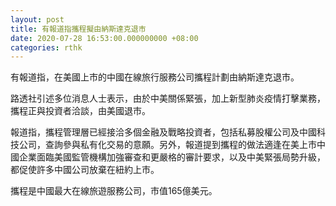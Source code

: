 ```yaml
---
layout: post
title: 有報道指攜程擬由納斯達克退市
date: 2020-07-28 16:53:00.000000000 +08:00
categories: rthk
---
```


有報道指，在美國上市的中國在線旅行服務公司攜程計劃由納斯達克退市。

路透社引述多位消息人士表示，由於中美關係緊張，加上新型肺炎疫情打擊業務，攜程正與投資者洽談，由美國退市。

報道指，攜程管理層已經接洽多個金融及戰略投資者，包括私募股權公司及中國科技公司，查詢參與私有化交易的意願。另外，報道提到攜程的做法適逢在美上市中國企業面臨美國監管機構加強審查和更嚴格的審計要求，以及中美緊張局勢升級，都促使許多中國公司放棄在紐約上市。

攜程是中國最大在線旅遊服務公司，市值165億美元。
